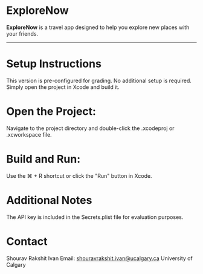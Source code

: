 # **ExploreNow**

**ExploreNow** is a travel app designed to help you explore new places with your friends.

---

# **Setup Instructions**
This version is pre-configured for grading. No additional setup is required. Simply open the project in Xcode and build it.

# **Open the Project:**
Navigate to the project directory and double-click the .xcodeproj or .xcworkspace file.

# **Build and Run:**
Use the ⌘ + R shortcut or click the "Run" button in Xcode.

# **Additional Notes**
The API key is included in the Secrets.plist file for evaluation purposes.

# **Contact**
Shourav Rakshit Ivan
Email: shouravrakshit.ivan@ucalgary.ca
University of Calgary

